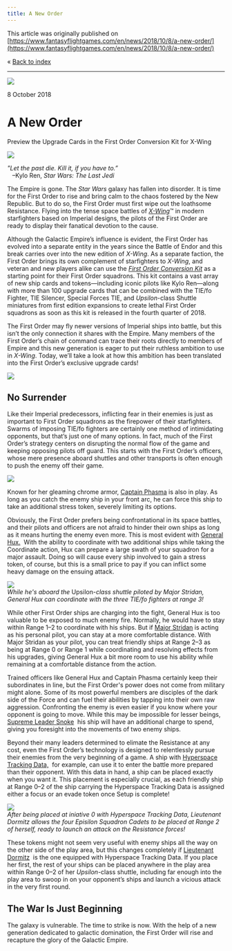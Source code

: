 ```yaml
---
title: A New Order
---
```


This article was originally published on [https://www.fantasyflightgames.com/en/news/2018/10/8/a-new-order/](https://www.fantasyflightgames.com/en/news/2018/10/8/a-new-order/)

&laquo; [Back to index](../index.md)

---

![](85560e2e19a06e2b57b87d9d119e304f.jpg)

8 October 2018

A New Order
===========

Preview the Upgrade Cards in the First Order Conversion Kit for X-Wing

![](e38350a5c9b97d962deb4a9c5dfb3549.png)

_"Let the past die. Kill it, if you have to.”_  
   –Kylo Ren, _Star Wars: The Last Jedi_

The Empire is gone. The _Star Wars_ galaxy has fallen into disorder. It is time for the First Order to rise and bring calm to the chaos fostered by the New Republic. But to do so, the First Order must first wipe out the loathsome Resistance. Flying into the tense space battles of _[X-Wing](https://www.fantasyflightgames.com/en/products/x-wing-second-edition/)_™ in modern starfighters based on Imperial designs, the pilots of the First Order are ready to display their fanatical devotion to the cause.

Although the Galactic Empire’s influence is evident, the First Order has evolved into a separate entity in the years since the Battle of Endor and this break carries over into the new edition of _X-Wing_. As a separate faction, the First Order brings its own complement of starfighters to _X-Wing_, and veteran and new players alike can use the _[First Order Conversion Kit](https://www.fantasyflightgames.com/en/products/x-wing-second-edition/products/first-order-conversion-kit/)_ as a starting point for their First Order squadrons. This kit contains a vast array of new ship cards and tokens—including iconic pilots like Kylo Ren—along with more than 100 upgrade cards that can be combined with the TIE/fo Fighter, TIE Silencer, Special Forces TIE, and _Upsilon_\-class Shuttle miniatures from first edition expansions to create lethal First Order squadrons as soon as this kit is released in the fourth quarter of 2018.

The First Order may fly newer versions of Imperial ships into battle, but this isn’t the only connection it shares with the Empire. Many members of the First Order’s chain of command can trace their roots directly to members of Empire and this new generation is eager to put their ruthless ambition to use in _X-Wing_. Today, we’ll take a look at how this ambition has been translated into the First Order’s exclusive upgrade cards!

![](7ddd251ac8bd06a2f6fb82edcbbf3441.png)

No Surrender
------------

Like their Imperial predecessors, inflicting fear in their enemies is just as important to First Order squadrons as the firepower of their starfighters. Swarms of imposing TIE/fo fighters are certainly one method of intimidating opponents, but that’s just one of many options. In fact, much of the First Order’s strategy centers on disrupting the normal flow of the game and keeping opposing pilots off guard. This starts with the First Order’s officers, whose mere presence aboard shuttles and other transports is often enough to push the enemy off their game.

![](26cfaa5de862f07b4fef47944b21b635.png)

Known for her gleaming chrome armor, [Captain Phasma](26cfaa5de862f07b4fef47944b21b635.png) is also in play. As long as you catch the enemy ship in your front arc, he can force this ship to take an additional stress token, severely limiting its options.

Obviously, the First Order prefers being confrontational in its space battles, and their pilots and officers are not afraid to hinder their own ships as long as it means hurting the enemy even more. This is most evident with [General Hux.](9b4c4110639170a5ce05a33eb2a4e0bc.png)  With the ability to coordinate with two additional ships while taking the Coordinate action, Hux can prepare a large swath of your squadron for a major assault. Doing so will cause every ship involved to gain a stress token, of course, but this is a small price to pay if you can inflict some heavy damage on the ensuing attack.

![](76e175e90b20a01af4d71fcb0c551aaa.jpg)  
_While he's aboard the_ Upsilon-_class shuttle piloted by Major Stridan, General Hux can coordinate with the three TIE/fo fighters at range 3!_

While other First Order ships are charging into the fight, General Hux is too valuable to be exposed to much enemy fire. Normally, he would have to stay within Range 1–2 to coordinate with his ships. But if [Major Stridan](2205910df61945430f3359bba6f5f1d8.png) is acting as his personal pilot, you can stay at a more comfortable distance. With Major Stridan as your pilot, you can treat friendly ships at Range 2–3 as being at Range 0 or Range 1 while coordinating and resolving effects from his upgrades, giving General Hux a bit more room to use his ability while remaining at a comfortable distance from the action.

Trained officers like General Hux and Captain Phasma certainly keep their subordinates in line, but the First Order's power does not come from military might alone. Some of its most powerful members are disciples of the dark side of the Force and can fuel their abilities by tapping into their own raw aggression. Confronting the enemy is even easier if you know where your opponent is going to move. While this may be impossible for lesser beings, [Supreme Leader Snoke](f150b9bb07ba2f4c918e3462f0100037.png)  his ship will have an additional charge to spend, giving you foresight into the movements of two enemy ships.

Beyond their many leaders determined to elimate the Resistance at any cost, even the First Order’s technology is designed to relentlessly pursue their enemies from the very beginning of a game. A ship with [Hyperspace Tracking Data,](b5e43fa1ab6595c49ae48303f7271f29.png)  for example, can use it to enter the battle more prepared than their opponent. With this data in hand, a ship can be placed exactly when you want it. This placement is especially crucial, as each friendly ship at Range 0–2 of the ship carrying the Hyperspace Tracking Data is assigned either a focus or an evade token once Setup is complete!

![](8433cbb29023a6e5f67c8d7d3c7ea0ec.jpg)  
_After being placed at iniative 0 with Hyperspace Tracking Data, Lieutenant Dormitz allows the four Episilon Squadron Cadets to be placed at Range 2 of herself, ready to launch an attack on the Resistance forces!_

These tokens might not seem very useful with enemy ships all the way on the other side of the play area, but this changes completely if [Lieutenant Dormitz](39057b32edb2e9689d57a25109339bd3.png)  is the one equipped with Hyperspace Tracking Data. If you place her first, the rest of your ships can be placed anywhere in the play area within Range 0–2 of her _Upsilon_\-class shuttle, including far enough into the play area to swoop in on your opponent’s ships and launch a vicious attack in the very first round.

The War Is Just Beginning
-------------------------

The galaxy is vulnerable. The time to strike is now. With the help of a new generation dedicated to galactic domination, the First Order will rise and recapture the glory of the Galactic Empire.

[](http://community.fantasyflightgames.com/index.php?/forum/222-x-wing/)